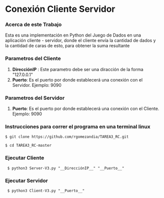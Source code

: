 # Conexión Cliente Servidor



### Acerca de este Trabajo

Esta es una implementación en Python del Juego de Dados en una aplicación cliente - servidor, donde el cliente envía la cantidad de dados y la cantidad de caras de esto, para obtener la suma resultante


### Parametros del Cliente   

1. __DirecciónIP__ : Este parametro debe ser una diracción de la forma "127.0.0.1"
2. __Puerto__: Es el puerto por donde establecerá una conexión con el Servidor. Ejemplo: 9090

### Parametros del Servidor   

1. __Puerto__: Es el puerto por donde establecerá una conexión con el Cliente. Ejemplo: 9090

### Instrucciones para correr el programa en una terminal linux

~~~
$ git clone https://github.com/rgomezandia/TAREA3_RC.git
~~~

~~~
$ cd TAREA3_RC-master
~~~

### Ejecutar Cliente
~~~
 $ python3 Server-V3.py "__DirecciónIP__" "__Puerto__"
~~~

### Ejecutar Servidor
~~~
 $ python3 Client-V3.py "__Puerto__"
~~~
